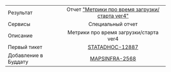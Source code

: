 | | |
|:------------- |:-------------:|
| Результат | Отчет ["Метрики про время загрузки/старта ver4"](https://stat.yandex-team.ru/Multiproject/Special/LoadTimes/MapsLoadTimes_exps_v4) |
| Сервисы | Специальный отчет |
| Описание | Метрики про время загрузки/старта ver4 |
| Первый тикет | [STATADHOC-12887](https://st.yandex-team.ru/STATADHOC-12887) |
| Добавление в Буддату | [MAPSINFRA-2568](https://st.yandex-team.ru/MAPSINFRA-2568)

